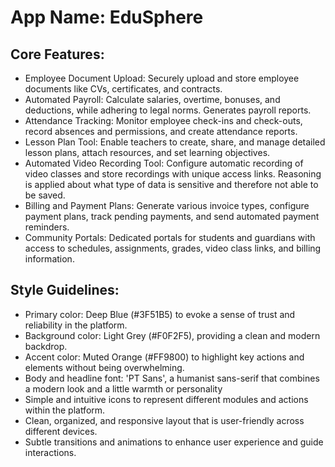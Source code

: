 # **App Name**: EduSphere

## Core Features:

- Employee Document Upload: Securely upload and store employee documents like CVs, certificates, and contracts.
- Automated Payroll: Calculate salaries, overtime, bonuses, and deductions, while adhering to legal norms. Generates payroll reports.
- Attendance Tracking: Monitor employee check-ins and check-outs, record absences and permissions, and create attendance reports.
- Lesson Plan Tool: Enable teachers to create, share, and manage detailed lesson plans, attach resources, and set learning objectives.
- Automated Video Recording Tool: Configure automatic recording of video classes and store recordings with unique access links. Reasoning is applied about what type of data is sensitive and therefore not able to be saved.
- Billing and Payment Plans: Generate various invoice types, configure payment plans, track pending payments, and send automated payment reminders.
- Community Portals: Dedicated portals for students and guardians with access to schedules, assignments, grades, video class links, and billing information.

## Style Guidelines:

- Primary color: Deep Blue (#3F51B5) to evoke a sense of trust and reliability in the platform.
- Background color: Light Grey (#F0F2F5), providing a clean and modern backdrop.
- Accent color: Muted Orange (#FF9800) to highlight key actions and elements without being overwhelming.
- Body and headline font: 'PT Sans', a humanist sans-serif that combines a modern look and a little warmth or personality
- Simple and intuitive icons to represent different modules and actions within the platform.
- Clean, organized, and responsive layout that is user-friendly across different devices.
- Subtle transitions and animations to enhance user experience and guide interactions.